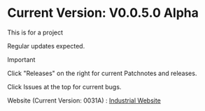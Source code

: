 # Current Version: V0.0.5.0 Alpha

This is for a project

Regular updates expected.

>[!IMPORTANT]
> Click "Releases" on the right for current Patchnotes and releases.
>
> Click Issues at the top for current bugs.
>
> Website (Current Version: 0031A) : [Industrial Website](https://basinj.github.io/IndustrialWeb/)

